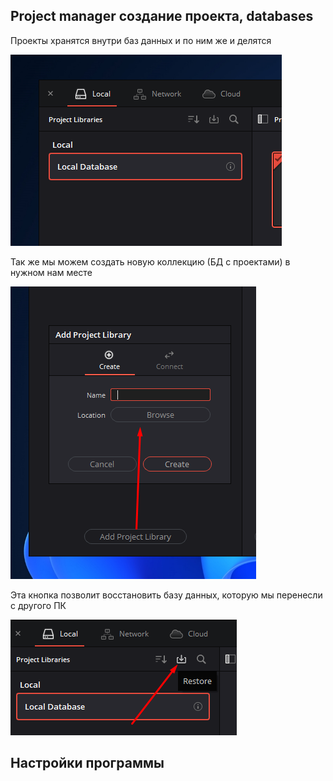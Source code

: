

## Project manager создание проекта, databases

Проекты хранятся внутри баз данных и по ним же и делятся

![](_png/Pasted%20image%2020230513140918.png)

Так же мы можем создать новую коллекцию (БД с проектами) в нужном нам месте

![](_png/Pasted%20image%2020230513141409.png)

Эта кнопка позволит восстановить базу данных, которую мы перенесли с другого ПК

![](_png/Pasted%20image%2020230513141624.png)







## Настройки программы









